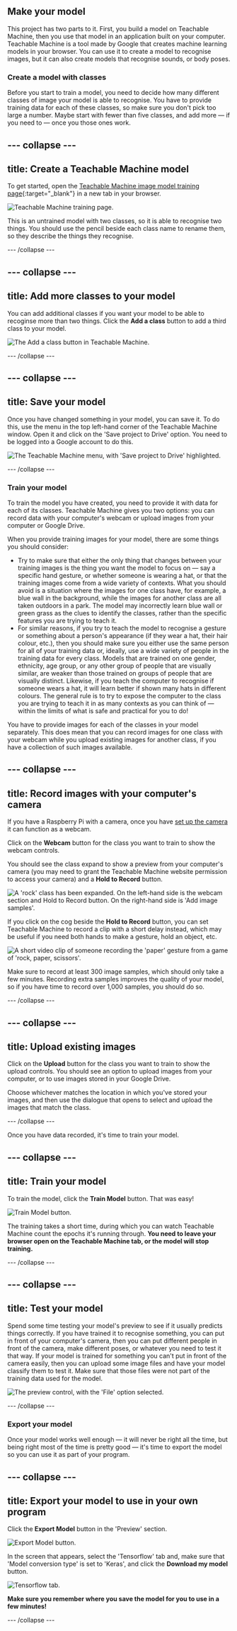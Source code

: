 ## Make your model

This project has two parts to it. First, you build a model on Teachable Machine, then you use that model in an application built on your computer. Teachable Machine is a tool made by Google that creates machine learning models in your browser. You can use it to create a model to recognise images, but it can also create models that recognise sounds, or body poses.

### Create a model with classes
Before you start to train a model, you need to decide how many different classes of image your model is able to recognise. You have to provide training data for each of these classes, so make sure you don't pick too large a number. Maybe start with fewer than five classes, and add more — if you need to — once you those ones work.

--- collapse ---
---
title: Create a Teachable Machine model
---

To get started, open the [Teachable Machine image model training page](https://teachablemachine.withgoogle.com/train/image){:target="_blank"} in a new tab in your browser.

![Teachable Machine training page.](images/tm_start_screen.png)

This is an untrained model with two classes, so it is able to recognise two things. You should use the pencil beside each class name to rename them, so they describe the things they recognise.

--- /collapse ---

--- collapse ---
---
title: Add more classes to your model
---

You can add additional classes if you want your model to be able to recoginse more than two things. Click the **Add a class** button to add a third class to your model.

![The **Add a class** button in Teachable Machine.](images/tm_add_class.png)

--- /collapse ---

--- collapse ---
---
title: Save your model
---
Once you have changed something in your model, you can save it. To do this, use the menu in the top left-hand corner of the Teachable Machine window. Open it and click on the 'Save project to Drive' option. You need to be logged into a Google account to do this.

![The Teachable Machine menu, with 'Save project to Drive' highlighted.](images/tm_save_to_drive.png)

--- /collapse ---

### Train your model
To train the model you have created, you need to provide it with data for each of its classes. Teachable Machine gives you two options: you can record data with your computer's webcam or upload images from your computer or Google Drive.

When you provide training images for your model, there are some things you should consider:

 + Try to make sure that either the only thing that changes between your training images is the thing you want the model to focus on — say a specific hand gesture, or whether someone is wearing a hat, or that the training images come from a wide variety of contexts. What you should avoid is a situation where the images for one class have, for example, a blue wall in the background, while the images for another class are all taken outdoors in a park. The model may incorrectly learn blue wall or green grass as the clues to identify the classes, rather than the specific features you are trying to teach it.
 + For similar reasons, if you try to teach the model to recognise a gesture or something about a person's appearance (if they wear a hat, their hair colour, etc.), then you should make sure you either use the same person for all of your training data or, ideally, use a wide variety of people in the training data for every class. Models that are trained on one gender, ethnicity, age group, or any other group of people that are visually similar, are weaker than those trained on groups of people that are visually distinct. Likewise, if you teach the computer to recognise if someone wears a hat, it will learn better if shown many hats in different colours. The general rule is to try to expose the computer to the class you are trying to teach it in as many contexts as you can think of — within the limits of what is safe and practical for you to do!

You have to provide images for each of the classes in your model separately. This does mean that you can record images for one class with your webcam while you upload existing images for another class, if you have a collection of such images available.

--- collapse ---
---
title: Record images with your computer's camera
---
If you have a Raspberry Pi with a camera, once you have [set up the camera](https://projects.raspberrypi.org/en/projects/getting-started-with-picamera) it can function as a webcam.

Click on the **Webcam** button for the class you want to train to show the webcam controls.

You should see the class expand to show a preview from your computer's camera (you may need to grant the Teachable Machine website permission to access your camera) and a **Hold to Record** button.

![A 'rock' class has been expanded. On the left-hand side is the webcam section and **Hold to Record** button. On the right-hand side is 'Add image samples'.](images/tm_webcam_images.png)

If you click on the cog beside the **Hold to Record** button, you can set Teachable Machine to record a clip with a short delay instead, which may be useful if you need both hands to make a gesture, hold an object, etc.

![A short video clip of someone recording the 'paper' gesture from a game of 'rock, paper, scissors'.](images/training.gif)

Make sure to record at least 300 image samples, which should only take a few minutes. Recording extra samples improves the quality of your model, so if you have time to record over 1,000 samples, you should do so.

--- /collapse ---

--- collapse ---
---
title: Upload existing images
---

Click on the **Upload** button for the class you want to train to show the upload controls. You should see an option to upload images from your computer, or to use images stored in your Google Drive. 

Choose whichever matches the location in which you've stored your images, and then use the dialogue that opens to select and upload the images that match the class.

--- /collapse ---

Once you have data recorded, it's time to train your model.

--- collapse ---
---
title: Train your model
---
To train the model, click the **Train Model** button. That was easy!

![**Train Model** button.](images/tm_train_model.png)

The training takes a short time, during which you can watch Teachable Machine count the epochs it's running through. **You need to leave your browser open on the Teachable Machine tab, or the model will stop training.** 

--- /collapse ---

--- collapse ---
---
title: Test your model
---
Spend some time testing your model's preview to see if it usually predicts things correctly. If you have trained it to recognise something, you can put in front of your computer's camera, then you can put different people in front of the camera, make different poses, or whatever you need to test it that way. If your model is trained for something you can't put in front of the camera easily, then you can upload some image files and have your model classify them to test it.  Make sure that those files were not part of the training data used for the model.

![The preview control, with the 'File' option selected.](images/tm_upload_preview.png)

--- /collapse ---

### Export your model
Once your model works well enough — it will never be right all the time, but being right most of the time is pretty good — it's time to export the model so you can use it as part of your program.

--- collapse ---
---
title: Export your model to use in your own program
---

Click the **Export Model** button in the 'Preview' section.

![**Export Model** button.](images/tm_export_model.png)

In the screen that appears, select the 'Tensorflow' tab and, make sure that 'Model conversion type' is set to 'Keras', and click the **Download my model** button.

![Tensorflow tab.](images/tm_download_model.png)

**Make sure you remember where you save the model for you to use in a few minutes!**

--- /collapse ---

